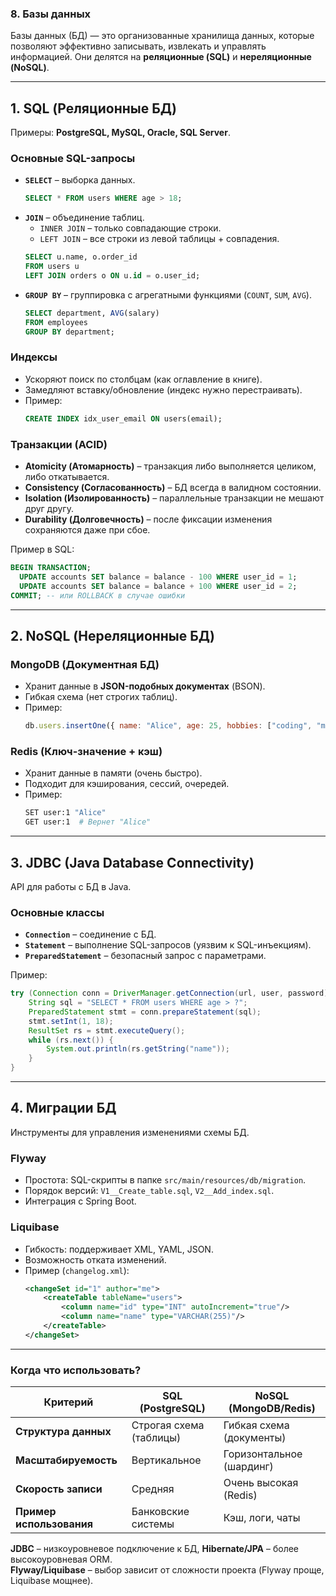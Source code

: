 ### **8. Базы данных**  

Базы данных (БД) — это организованные хранилища данных, которые позволяют эффективно записывать, извлекать и управлять информацией. Они делятся на **реляционные (SQL)** и **нереляционные (NoSQL)**.  

---

## **1. SQL (Реляционные БД)**  
Примеры: **PostgreSQL, MySQL, Oracle, SQL Server**.  

### **Основные SQL-запросы**  
- **`SELECT`** – выборка данных.  
  ```sql
  SELECT * FROM users WHERE age > 18;
  ```  
- **`JOIN`** – объединение таблиц.  
  - `INNER JOIN` – только совпадающие строки.  
  - `LEFT JOIN` – все строки из левой таблицы + совпадения.  
  ```sql
  SELECT u.name, o.order_id 
  FROM users u 
  LEFT JOIN orders o ON u.id = o.user_id;
  ```  
- **`GROUP BY`** – группировка с агрегатными функциями (`COUNT`, `SUM`, `AVG`).  
  ```sql
  SELECT department, AVG(salary) 
  FROM employees 
  GROUP BY department;
  ```  

### **Индексы**  
- Ускоряют поиск по столбцам (как оглавление в книге).  
- Замедляют вставку/обновление (индекс нужно перестраивать).  
- Пример:  
  ```sql
  CREATE INDEX idx_user_email ON users(email);
  ```  

### **Транзакции (ACID)**  
- **Atomicity (Атомарность)** – транзакция либо выполняется целиком, либо откатывается.  
- **Consistency (Согласованность)** – БД всегда в валидном состоянии.  
- **Isolation (Изолированность)** – параллельные транзакции не мешают друг другу.  
- **Durability (Долговечность)** – после фиксации изменения сохраняются даже при сбое.  

Пример в SQL:  
```sql
BEGIN TRANSACTION;
  UPDATE accounts SET balance = balance - 100 WHERE user_id = 1;
  UPDATE accounts SET balance = balance + 100 WHERE user_id = 2;
COMMIT; -- или ROLLBACK в случае ошибки
```  

---

## **2. NoSQL (Нереляционные БД)**  
### **MongoDB (Документная БД)**  
- Хранит данные в **JSON-подобных документах** (BSON).  
- Гибкая схема (нет строгих таблиц).  
- Пример:  
  ```javascript
  db.users.insertOne({ name: "Alice", age: 25, hobbies: ["coding", "music"] });
  ```  

### **Redis (Ключ-значение + кэш)**  
- Хранит данные в памяти (очень быстро).  
- Подходит для кэширования, сессий, очередей.  
- Пример:  
  ```bash
  SET user:1 "Alice"
  GET user:1  # Вернет "Alice"
  ```  

---

## **3. JDBC (Java Database Connectivity)**  
API для работы с БД в Java.  

### **Основные классы**  
- **`Connection`** – соединение с БД.  
- **`Statement`** – выполнение SQL-запросов (уязвим к SQL-инъекциям).  
- **`PreparedStatement`** – безопасный запрос с параметрами.  

Пример:  
```java
try (Connection conn = DriverManager.getConnection(url, user, password)) {
    String sql = "SELECT * FROM users WHERE age > ?";
    PreparedStatement stmt = conn.prepareStatement(sql);
    stmt.setInt(1, 18);
    ResultSet rs = stmt.executeQuery();
    while (rs.next()) {
        System.out.println(rs.getString("name"));
    }
}
```  

---

## **4. Миграции БД**  
Инструменты для управления изменениями схемы БД.  

### **Flyway**  
- Простота: SQL-скрипты в папке `src/main/resources/db/migration`.  
- Порядок версий: `V1__Create_table.sql`, `V2__Add_index.sql`.  
- Интеграция с Spring Boot.  

### **Liquibase**  
- Гибкость: поддерживает XML, YAML, JSON.  
- Возможность отката изменений.  
- Пример (`changelog.xml`):  
  ```xml
  <changeSet id="1" author="me">
      <createTable tableName="users">
          <column name="id" type="INT" autoIncrement="true"/>
          <column name="name" type="VARCHAR(255)"/>
      </createTable>
  </changeSet>
  ```  

---

### **Когда что использовать?**  
| Критерий               | SQL (PostgreSQL)          | NoSQL (MongoDB/Redis)     |
|------------------------|---------------------------|---------------------------|
| **Структура данных**   | Строгая схема (таблицы)   | Гибкая схема (документы)  |
| **Масштабируемость**   | Вертикальное              | Горизонтальное (шардинг)  |
| **Скорость записи**    | Средняя                   | Очень высокая (Redis)     |
| **Пример использования** | Банковские системы      | Кэш, логи, чаты          |

**JDBC** – низкоуровневое подключение к БД, **Hibernate/JPA** – более высокоуровневая ORM.  
**Flyway/Liquibase** – выбор зависит от сложности проекта (Flyway проще, Liquibase мощнее).
